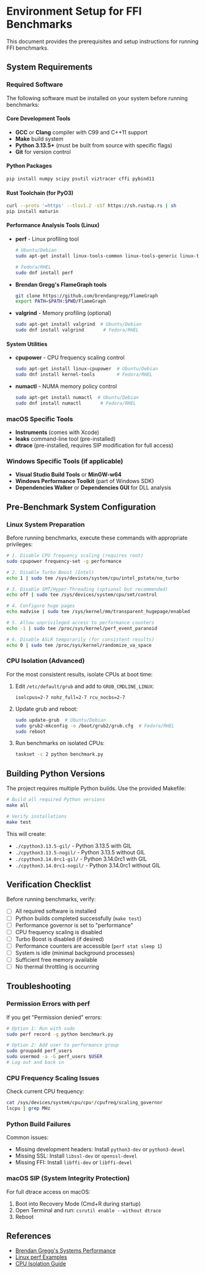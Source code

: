 # Environment Setup for FFI Benchmarks

This document provides the prerequisites and setup instructions for running FFI benchmarks. 

## System Requirements

### Required Software

The following software must be installed on your system before running benchmarks:

#### Core Development Tools
- **GCC** or **Clang** compiler with C99 and C++11 support
- **Make** build system
- **Python 3.13.5+** (must be built from source with specific flags)
- **Git** for version control

#### Python Packages
```bash
pip install numpy scipy psutil viztracer cffi pybind11
```

#### Rust Toolchain (for PyO3)
```bash
curl --proto '=https' --tlsv1.2 -sSf https://sh.rustup.rs | sh
pip install maturin
```

#### Performance Analysis Tools (Linux)
- **perf** - Linux profiling tool
  ```bash
  # Ubuntu/Debian
  sudo apt-get install linux-tools-common linux-tools-generic linux-tools-`uname -r`
  
  # Fedora/RHEL
  sudo dnf install perf
  ```

- **Brendan Gregg's FlameGraph tools**
  ```bash
  git clone https://github.com/brendangregg/FlameGraph
  export PATH=$PATH:$PWD/FlameGraph
  ```

- **valgrind** - Memory profiling (optional)
  ```bash
  sudo apt-get install valgrind  # Ubuntu/Debian
  sudo dnf install valgrind       # Fedora/RHEL
  ```

#### System Utilities
- **cpupower** - CPU frequency scaling control
  ```bash
  sudo apt-get install linux-cpupower  # Ubuntu/Debian
  sudo dnf install kernel-tools        # Fedora/RHEL
  ```

- **numactl** - NUMA memory policy control
  ```bash
  sudo apt-get install numactl  # Ubuntu/Debian
  sudo dnf install numactl       # Fedora/RHEL
  ```

### macOS Specific Tools
- **Instruments** (comes with Xcode)
- **leaks** command-line tool (pre-installed)
- **dtrace** (pre-installed, requires SIP modification for full access)

### Windows Specific Tools (if applicable)
- **Visual Studio Build Tools** or **MinGW-w64**
- **Windows Performance Toolkit** (part of Windows SDK)
- **Dependencies Walker** or **Dependencies GUI** for DLL analysis

## Pre-Benchmark System Configuration

### Linux System Preparation

Before running benchmarks, execute these commands with appropriate privileges:

```bash
# 1. Disable CPU frequency scaling (requires root)
sudo cpupower frequency-set -g performance

# 2. Disable Turbo Boost (Intel)
echo 1 | sudo tee /sys/devices/system/cpu/intel_pstate/no_turbo

# 3. Disable SMT/Hyper-Threading (optional but recommended)
echo off | sudo tee /sys/devices/system/cpu/smt/control

# 4. Configure huge pages
echo madvise | sudo tee /sys/kernel/mm/transparent_hugepage/enabled

# 5. Allow unprivileged access to performance counters
echo -1 | sudo tee /proc/sys/kernel/perf_event_paranoid

# 6. Disable ASLR temporarily (for consistent results)
echo 0 | sudo tee /proc/sys/kernel/randomize_va_space
```

### CPU Isolation (Advanced)

For the most consistent results, isolate CPUs at boot time:

1. Edit `/etc/default/grub` and add to `GRUB_CMDLINE_LINUX`:
   ```
   isolcpus=2-7 nohz_full=2-7 rcu_nocbs=2-7
   ```

2. Update grub and reboot:
   ```bash
   sudo update-grub  # Ubuntu/Debian
   sudo grub2-mkconfig -o /boot/grub2/grub.cfg  # Fedora/RHEL
   sudo reboot
   ```

3. Run benchmarks on isolated CPUs:
   ```bash
   taskset -c 2 python benchmark.py
   ```

## Building Python Versions

The project requires multiple Python builds. Use the provided Makefile:

```bash
# Build all required Python versions
make all

# Verify installations
make test
```

This will create:
- `./cpython3.13.5-gil/` - Python 3.13.5 with GIL
- `./cpython3.13.5-nogil/` - Python 3.13.5 without GIL
- `./cpython3.14.0rc1-gil/` - Python 3.14.0rc1 with GIL
- `./cpython3.14.0rc1-nogil/` - Python 3.14.0rc1 without GIL

## Verification Checklist

Before running benchmarks, verify:

- [ ] All required software is installed
- [ ] Python builds completed successfully (`make test`)
- [ ] Performance governor is set to "performance"
- [ ] CPU frequency scaling is disabled
- [ ] Turbo Boost is disabled (if desired)
- [ ] Performance counters are accessible (`perf stat sleep 1`)
- [ ] System is idle (minimal background processes)
- [ ] Sufficient free memory available
- [ ] No thermal throttling is occurring

## Troubleshooting

### Permission Errors with perf
If you get "Permission denied" errors:
```bash
# Option 1: Run with sudo
sudo perf record -g python benchmark.py

# Option 2: Add user to performance group
sudo groupadd perf_users
sudo usermod -a -G perf_users $USER
# Log out and back in
```

### CPU Frequency Scaling Issues
Check current CPU frequency:
```bash
cat /sys/devices/system/cpu/cpu*/cpufreq/scaling_governor
lscpu | grep MHz
```

### Python Build Failures
Common issues:
- Missing development headers: Install `python3-dev` or `python3-devel`
- Missing SSL: Install `libssl-dev` or `openssl-devel`
- Missing FFI: Install `libffi-dev` or `libffi-devel`

### macOS SIP (System Integrity Protection)
For full dtrace access on macOS:
1. Boot into Recovery Mode (Cmd+R during startup)
2. Open Terminal and run: `csrutil enable --without dtrace`
3. Reboot

## References

- [Brendan Gregg's Systems Performance](http://www.brendangregg.com/systems-performance-2nd-edition-book.html)
- [Linux perf Examples](http://www.brendangregg.com/perf.html)
- [CPU Isolation Guide](https://www.kernel.org/doc/html/latest/admin-guide/kernel-per-CPU-kthreads.html)